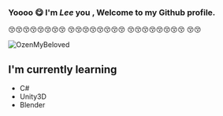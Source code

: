 ### Yoooo :yum: I'm ***Lee*** you , Welcome to my Github profile.

  :kissing_closed_eyes::kissing_closed_eyes::kissing_closed_eyes::kissing_closed_eyes::kissing_closed_eyes::kissing_closed_eyes::kissing_closed_eyes::kissing_closed_eyes:
  :kissing_closed_eyes::kissing_closed_eyes::kissing_closed_eyes::kissing_closed_eyes::kissing_closed_eyes::kissing_closed_eyes::kissing_closed_eyes::kissing_closed_eyes:
  :kissing_closed_eyes::kissing_closed_eyes::kissing_closed_eyes::kissing_closed_eyes::kissing_closed_eyes::kissing_closed_eyes::kissing_closed_eyes::kissing_closed_eyes:
  :kissing_closed_eyes::kissing_closed_eyes:
  <br>
  
  ![OzenMyBeloved](https://static.wikia.nocookie.net/madeinabyss/images/a/a6/Ozen_looking_at_her_White_Whistle_Anime.png/revision/latest?cb=20180314022455)
  
  ## I'm currently learning 
  * C#
  * Unity3D
  * Blender


<!--
**CharliezXx/CharliezXx** is a ✨ _special_ ✨ repository because its `README.md` (this file) appears on your GitHub profile.

Here are some ideas to get you started:

- 🔭 I’m currently working on ...
- 🌱 I’m currently learning ...
- 👯 I’m looking to collaborate on ...
- 🤔 I’m looking for help with ...
- 💬 Ask me about ...
- 📫 How to reach me: ...
- 😄 Pronouns: ...
- ⚡ Fun fact: ...
-->
